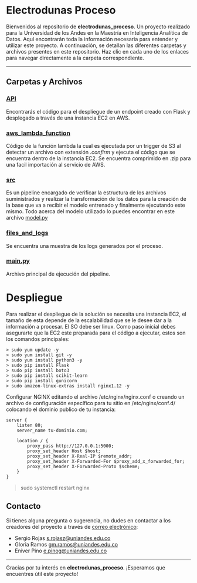 # Electrodunas Proceso

Bienvenidos al repositorio de **electrodunas_proceso**. Un proyecto realizado para la Universidad de los Andes en la Maestría en Inteligencia Analítica de Datos. Aquí encontrarán toda la información necesaria para entender y utilizar este proyecto. A continuación, se detallan las diferentes carpetas y archivos presentes en este repositorio. Haz clic en cada uno de los enlaces para navegar directamente a la carpeta correspondiente.

---

## Carpetas y Archivos

### [API](./API)
Encontrarás el código para el despliegue de un endpoint creado con Flask y desplegado a través de una instancia EC2 en AWS.

### [aws_lambda_function](./aws_lambda_function)
Código de la función lambda la cual es ejecutada por un trigger de S3 al detectar un archivo con extensión *.confirm* y ejecuta el código que se encuentra dentro de la instancia EC2. Se encuentra comprimido en .zip para una facil importación al servicio de AWS.

### [src](./src)
Es un pipeline encargado de verificar la estructura de los archivos suministrados y realizar la transformación de los datos para la creación de la base que va a recibir el modelo entrenado y finalmente ejecutando este mismo. Todo acerca del modelo utilizado lo puedes encontrar en este archivo [model.py](./src/model.py)

### [files_and_logs](./files_and_logs)
Se encuentra una muestra de los logs generados por el proceso.

### [main.py](./main.py)
Archivo principal de ejecución del pipeline.

# Despliegue
Para realizar el despliegue de la solución se necesita una instancia EC2, el tamaño de esta depende de la escalabilidad que se le desee dar a la información a procesar. El SO debe ser linux.
Como paso inicial debes asegurarte que la EC2 este preparada para el código a ejecutar, estos son los comandos principales:
```
> sudo yum update -y 
> sudo yum install git -y
> sudo yum install python3 -y
> sudo pip install Flask
> sudo pip install boto3
> sudo pip install scikit-learn
> sudo pip install gunicorn
> sudo amazon-linux-extras install nginx1.12 -y
```

Configurar NGINX editando el archivo /etc/nginx/nginx.conf o creando un archivo de configuración específico para tu sitio en /etc/nginx/conf.d/ colocando el dominio publico de tu instancia:
```
server {
    listen 80;
    server_name tu-dominio.com;

    location / {
        proxy_pass http://127.0.0.1:5000;
        proxy_set_header Host $host;
        proxy_set_header X-Real-IP $remote_addr;
        proxy_set_header X-Forwarded-For $proxy_add_x_forwarded_for;
        proxy_set_header X-Forwarded-Proto $scheme;
    }
}
```
> sudo systemctl restart nginx

## Contacto

Si tienes alguna pregunta o sugerencia, no dudes en contactar a los creadores del proyecto a través de [correo electrónico](mailto:contacto@example.com):

- Sergio Rojas [s.rojasz@uniandes.edu.co](mailto:s.rojasz@uniandes.edu.co)
- Gloria Ramos [gm.ramos@uniandes.edu.co](mailto:gm.ramos@uniandes.edu.co)
- Eniver Pino [e.pinog@uniandes.edu.co](mailto:e.pinog@uniandes.edu.co)

---

Gracias por tu interés en **electrodunas_proceso**. ¡Esperamos que encuentres útil este proyecto!
